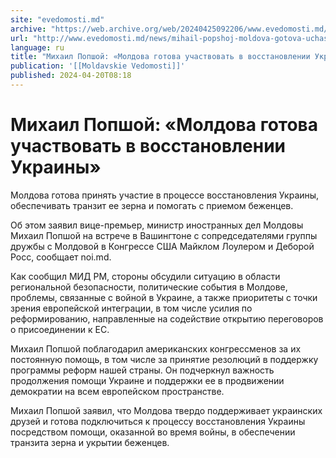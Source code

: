 ```yaml
---
site: "evedomosti.md"
archive: "https://web.archive.org/web/20240425092206/www.evedomosti.md/news/mihail-popshoj-moldova-gotova-uchastvovat-v-vosstanovlenii-u"
url: "http://www.evedomosti.md/news/mihail-popshoj-moldova-gotova-uchastvovat-v-vosstanovlenii-u"
language: ru
title: "Михаил Попшой: «Молдова готова участвовать в восстановлении Украины»"
publication: '[[Moldavskie Vedomosti]]'
published: 2024-04-20T08:18
---
```


# Михаил Попшой: «Молдова готова участвовать в восстановлении Украины»

Молдова готова принять участие в процессе восстановления Украины, обеспечивать транзит ее зерна и помогать с приемом беженцев.

Об этом заявил вице-премьер, министр иностранных дел Молдовы Михаил Попшой на встрече в Вашингтоне с сопредседателями группы дружбы с Молдовой в Конгрессе США Майклом Лоулером и Деборой Росс, сообщает noi.md.

Как сообщил МИД РМ, стороны обсудили ситуацию в области региональной безопасности, политические события в Молдове, проблемы, связанные с войной в Украине, а также приоритеты с точки зрения европейской интеграции, в том числе усилия по реформированию, направленные на содействие открытию переговоров о присоединении к ЕС.

Михаил Попшой поблагодарил американских конгрессменов за их постоянную помощь, в том числе за принятие резолюций в поддержку программы реформ нашей страны. Он подчеркнул важность продолжения помощи Украине и поддержки ее в продвижении демократии на всем европейском пространстве.

Михаил Попшой заявил, что Молдова твердо поддерживает украинских друзей и готова подключиться к процессу восстановления Украины посредством помощи, оказанной во время войны, в обеспечении транзита зерна и укрытии беженцев.